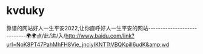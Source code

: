 # kvduky
靠谱的网站好人一生平安2022,让你直呼好人一生平安的网站----------------------------🌍🌍点/此/进/入/http://www.baidu.com/link?url=NoK8PT47PahMhFH8Vie_jnciyIKNTTtVBQKpill6udK&amp;wd
